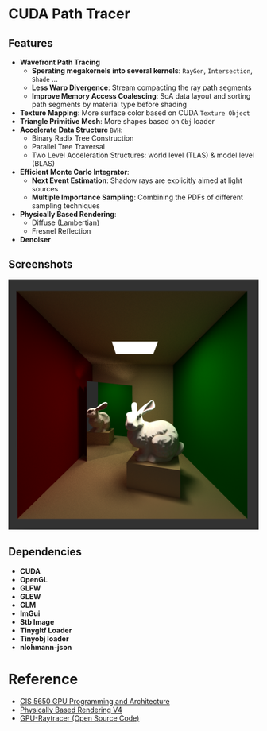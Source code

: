CUDA Path Tracer
================

## Features
- **Wavefront Path Tracing**
  - **Sperating megakernels into several kernels**: `RayGen`, `Intersection`, `Shade` ...
  - **Less Warp Divergence**: Stream compacting the ray path segments 
  - **Improve Memory Access Coalescing**: SoA data layout and sorting path segments by material type before shading
- **Texture Mapping**: More surface color based on CUDA `Texture Object`
- **Triangle Primitive Mesh**: More shapes based on `Obj` loader 
- **Accelerate Data Structure** `BVH`: 
  - Binary Radix Tree Construction
  - Parallel Tree Traversal
  - Two Level Acceleration Structures: world level (TLAS) & model level (BLAS)
- **Efficient Monte Carlo Integrator**: 
  - **Next Event Estimation**: Shadow rays are explicitly aimed at light sources
  - **Multiple Importance Sampling**: Combining the PDFs of different sampling techniques
- **Physically Based Rendering**:
  - Diffuse (Lambertian)
  - Fresnel Reflection
- **Denoiser**


## Screenshots

![bunny_1024spp](./assets/bunny_1024spp.png)

## Dependencies

- **CUDA**
- **OpenGL**
- **GLFW**
- **GLEW**
- **GLM**
- **ImGui**
- **Stb Image**
- **Tinygltf Loader**
- **Tinyobj loader**
- **nlohmann-json**

# Reference
- [CIS 5650 GPU Programming and Architecture](https://cis5650-fall-2024.github.io/)
- [Physically Based Rendering V4](https://www.pbr-book.org/4ed/contents)
- [GPU-Raytracer (Open Source Code)](https://github.com/jan-van-bergen/GPU-Raytracer)

